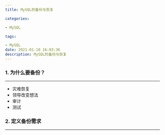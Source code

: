 ```yaml
---
title: MySQL的备份与恢复

categories: 

- MySQL

tags: 

- MySQL
date: 2021-01-10 16:03:36
description: MySQL的备份与恢复
---
```


### 1. 为什么要备份？
____

- 灾难恢复
- 领导改变想法
- 审计
- 测试

### 2. 定义备份需求
____


